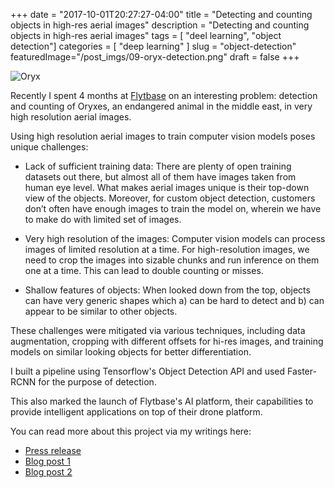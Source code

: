 +++
date        = "2017-10-01T20:27:27-04:00"
title       = "Detecting and counting objects in high-res aerial images"
description = "Detecting and counting objects in high-res aerial images"
tags        = [ "deel learning", "object detection"]
categories  = [ "deep learning" ]
slug        = "object-detection"
featuredImage="/post_imgs/09-oryx-detection.png"
draft       = false
+++


![Oryx](/post_imgs/09-arabian-Oryx-detection.png)

Recently I spent 4 months at [Flytbase](https://flytbase.com/) on an interesting problem: detection and counting of Oryxes, an endangered animal in the middle east, in very high resolution aerial images.

Using high resolution aerial images to train computer vision models poses unique challenges:

* Lack of sufficient training data: There are plenty of open training datasets out there, but almost all of them have images taken from human eye level. What makes aerial images unique is their top-down view of the objects. Moreover, for custom object detection, customers don’t often have enough images to train the model on, wherein we have to make do with limited set of images.

* Very high resolution of the images: Computer vision models can process images of limited resolution at a time. For high-resolution images, we need to crop the images into sizable chunks and run inference on them one at a time. This can lead to double counting or misses.

* Shallow features of objects: When looked down from the top, objects can have very generic shapes which a) can be hard to detect and b) can appear to be similar to other objects.

These challenges were mitigated via various techniques, including data augmentation, cropping with different offsets for hi-res images, and training models on similar looking objects for better differentiation.

I built a pipeline using Tensorflow's Object Detection API and used Faster-RCNN for the purpose of detection.

This also marked the launch of Flytbase's AI platform, their capabilities to provide intelligent applications on top of their drone platform.

You can read more about this project via my writings here:

* [Press release](https://www.suasnews.com/2017/10/flytbase-releases-ai-platform-drones/)
* [Blog post 1](https://blogs.flytbase.com/ai-drones/)
* [Blog post 2](https://blogs.flytbase.com/arabian-oryx-detection-counting/)


